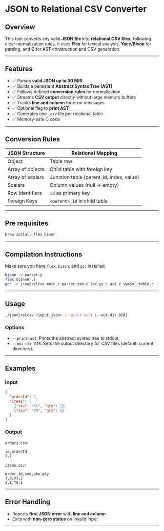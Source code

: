 # JSON to Relational CSV Converter

## Overview

This tool converts any valid **JSON file** into **relational CSV files**, following clear normalization rules. It uses **Flex** for lexical analysis, **Yacc/Bison** for parsing, and **C** for AST construction and CSV generation.

---

## Features

* ✅ Parses **valid JSON up to 30 MiB**
* ✅ Builds a persistent **Abstract Syntax Tree (AST)**
* ✅ Follows defined **conversion rules** for normalization
* ✅ Streams **CSV output** directly without large memory buffers
* ✅ Tracks **line and column** for error messages
* ✅ Optional flag to **print AST**
* ✅ Generates one `.csv` file per relational table
* ✅ Memory-safe C code

---

## Conversion Rules

| JSON Structure   | Relational Mapping                        |
| ---------------- | ----------------------------------------- |
| Object           | Table row                                 |
| Array of objects | Child table with foreign key              |
| Array of scalars | Junction table (parent\_id, index, value) |
| Scalars          | Column values (null → empty)              |
| Row Identifiers  | `id` as primary key                       |
| Foreign Keys     | `<parent>_id` in child table              |

---

## Pre requisites
```sh
brew install flex bison
```

---

## Compilation Instructions

Make sure you have `flex`, `bison`, and `gcc` installed.

```bash
bison -d parser.y
flex scanner.l
gcc -o json2relcsv main.c parser.tab.c lex.yy.c ast.c symbol_table.c -ly -ll
```

---

## Usage

```bash
./json2relcsv <input.json> [--print-ast] [--out-dir DIR]
```

### Options

* `--print-ast`: Prints the abstract syntax tree to stdout.
* `--out-dir DIR`: Sets the output directory for CSV files (default: current directory).

---

## Examples

### Input

```json
{
  "orderId": 7,
  "items": [
    {"sku": "X1", "qty": 2},
    {"sku": "Y9", "qty": 1}
  ]
}
```

### Output

`orders.csv`:

```
id,orderId
1,7
```

`items.csv`:

```
order_id,seq,sku,qty
1,0,X1,2
1,1,Y9,1
```

---

## Error Handling

* Reports **first JSON error** with **line and column**
* Exits with **non-zero status** on invalid input

---



